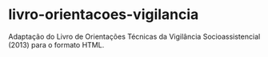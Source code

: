 # livro-orientacoes-vigilancia
Adaptação do Livro de Orientações Técnicas da Vigilância Socioassistencial (2013) para o formato HTML.
